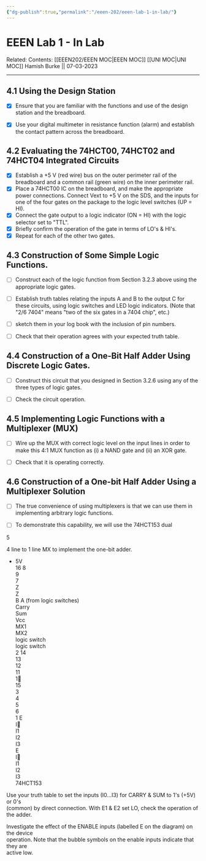 ```yaml
---
{"dg-publish":true,"permalink":"/eeen-202/eeen-lab-1-in-lab/"}
---
```



# EEEN Lab 1 - In Lab

Related: 
Contents: [[EEEN202/EEEN MOC\|EEEN MOC]]
[[UNI MOC\|UNI MOC]]
Hamish Burke || 07-03-2023
***

## 4.1 Using the Design Station

- [x] Ensure that you are familiar with the functions and use of the design station and the breadboard. 
- [x] Use your digital multimeter in resistance function (alarm) and establish the contact pattern across the breadboard.  
  

## 4.2 Evaluating the 74HCT00, 74HCT02 and 74HCT04 Integrated Circuits

- [x] Establish a +5 V (red wire) bus on the outer perimeter rail of the breadboard and a  common rail (green wire) on the inner perimeter rail.
- [x] Place a 74HCT00 IC on the breadboard, and make the appropriate power connections. Connect Vext to +5 V on the  SDS, and the inputs for one of the four gates on the package to the logic level switches  (UP = HI). 
- [x] Connect the gate output to a logic indicator (ON = HI) with the logic  selector set to "TTL". 
- [x] Briefly confirm the operation of the gate in terms of LO's & HI's.
- [x] Repeat for each of the other two gates.  

## 4.3 Construction of Some Simple Logic Functions.

- [ ] Construct each of the logic function from Section 3.2.3 above using the appropriate logic gates. 
- [ ] Establish truth tables relating the inputs A and B to the output C for these circuits, using logic switches and LED logic indicators. (Note that "2/6 7404" means "two of the six gates in a 7404 chip", etc.) 
- [ ] sketch them in your log book with the inclusion of pin numbers. 
- [ ] Check that their operation agrees with your expected truth table.  
  

## 4.4 Construction of a One-Bit Half Adder Using Discrete Logic Gates.

- [ ] Construct this circuit that you designed in Section 3.2.6 using any of the three types of  logic gates. 
- [ ] Check the circuit operation.  
  

## 4.5 Implementing Logic Functions with a Multiplexer (MUX)

- [ ] Wire up the MUX with correct logic level on the input lines in order to make this 4:1 MUX function as (i) a NAND gate and (ii) an XOR gate.
- [ ] Check that it is operating correctly.  
  

## 4.6 Construction of a One-bit Half Adder Using a Multiplexer Solution

- [ ] The true convenience of using multiplexers is that we can use them in implementing arbitrary logic functions. 
- [ ] To demonstrate this capability, we will use the 74HCT153 dual

  
5  
  
4 line to 1 line MX to implement the one-bit adder.  
- 5V  
16 8  
9  
7  
Z  
Z  
B A (from logic switches)  
Carry  
Sum  
Vcc  
MX1  
MX2  
logic switch  
logic switch  
2 14  
13  
12  
11  
1  
15  
3  
4  
5  
6  
1 E  
I  
I1  
I2  
I3  
E  
I  
I1  
I2  
I3  
74HCT153  
  
Use your truth table to set the inputs (I0...I3) for CARRY & SUM to 1's (+5V) or 0's  
(common) by direct connection. With E1 & E2 set LO, check the operation of the adder.  
  
Investigate the effect of the ENABLE inputs (labelled E on the diagram) on the device  
operation. Note that the bubble symbols on the enable inputs indicate that they are  
active low.